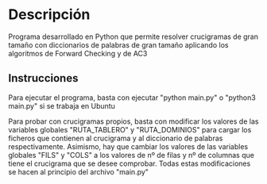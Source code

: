 <h1>Descripción</h1>

Programa desarrollado en Python que permite resolver crucigramas de gran tamaño con diccionarios de palabras de gran tamaño aplicando los algoritmos de Forward Checking y de AC3

<h2>Instrucciones</h2>

Para ejecutar el programa, basta con ejecutar "python main.py" o "python3 main.py" si se trabaja en Ubuntu

Para probar con crucigramas propios, basta con modificar los valores de las variables globales "RUTA_TABLERO" y "RUTA_DOMINIOS" para cargar los ficheros que contienen al crucigrama y al diccionario de palabras respectivamente. Asimismo, hay que cambiar los valores de las variables globales "FILS" y "COLS" a los valores de nº de filas y nº de columnas que tiene el crucigrama que se desee comprobar. Todas estas modificaciones se hacen al principio del archivo "main.py"